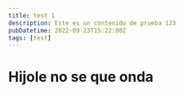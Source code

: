 ```yaml
---
title: test 1
description: Este es un contenido de prueba 123
pubDatetime: 2022-09-23T15:22:00Z
tags: [test]
---
```


# Hijole no se que onda
